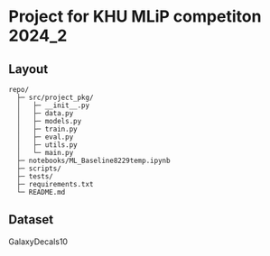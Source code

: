 # Project for KHU MLiP competiton 2024_2


## Layout
```
repo/
  ├─ src/project_pkg/
  │   ├─ __init__.py
  │   ├─ data.py
  │   ├─ models.py
  │   ├─ train.py
  │   ├─ eval.py
  │   ├─ utils.py
  │   └─ main.py
  ├─ notebooks/ML_Baseline8229temp.ipynb
  ├─ scripts/
  ├─ tests/
  ├─ requirements.txt
  └─ README.md
```

## Dataset

GalaxyDecals10
